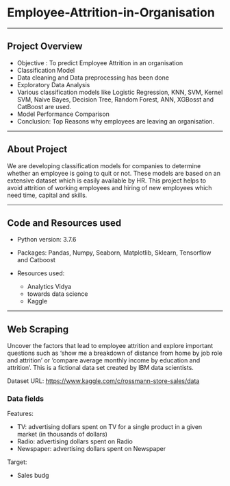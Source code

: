 # Employee-Attrition-in-Organisation
---

## Project Overview

- Objective : To predict Employee Attrition in an organisation 
- Classification Model
- Data cleaning and Data preprocessing has been done
- Exploratory Data Analysis
- Various classification models like Logistic Regression, KNN, SVM, Kernel SVM, Naive Bayes, Decision Tree, Random Forest, ANN, XGBosst and CatBoost  are used.
- Model Performance Comparison
- Conclusion: Top Reasons why employees are leaving an organisation.

---

## About Project

We are developing classification models for companies to determine whether an employee is going to quit or not. 
These models are based on an extensive dataset which is easily available by HR.
This project helps to avoid attrition of working employees and hiring of new employees which need time, capital and skills.

---

## Code and Resources used

- Python version: 3.7.6
- Packages: Pandas, Numpy, Seaborn, Matplotlib, Sklearn, Tensorflow and Catboost
- Resources used:

  * Analytics Vidya
  * towards data science
  * Kaggle

---

## Web Scraping

Uncover the factors that lead to employee attrition and explore important questions such as ‘show me a breakdown of distance from home by job role and attrition’ or ‘compare average monthly income by education and attrition’. This is a fictional data set created by IBM data scientists.

Dataset URL: https://www.kaggle.com/c/rossmann-store-sales/data

### Data fields

Features:

* TV: advertising dollars spent on TV for a single product in a given market (in thousands of dollars)
* Radio: advertising dollars spent on Radio
* Newspaper: advertising dollars spent on Newspaper

Target:

* Sales budg




